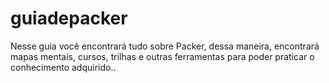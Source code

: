 # guiadepacker
Nesse guia você encontrará tudo sobre Packer, dessa maneira, encontrará mapas mentais, cursos, trilhas e outras ferramentas para poder praticar o conhecimento adquirido..
